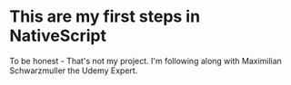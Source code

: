 # This are my first steps in NativeScript

To be honest - That's not my project.
I'm following along with Maximilian Schwarzmuller the Udemy Expert.